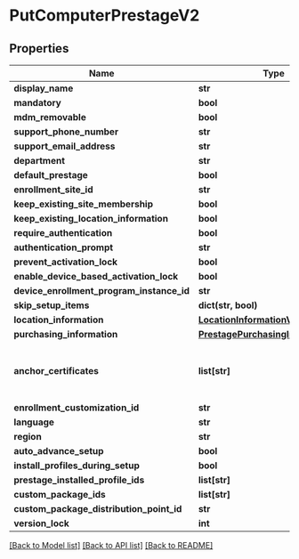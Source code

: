# PutComputerPrestageV2

## Properties
Name | Type | Description | Notes
------------ | ------------- | ------------- | -------------
**display_name** | **str** |  | 
**mandatory** | **bool** |  | 
**mdm_removable** | **bool** |  | 
**support_phone_number** | **str** |  | 
**support_email_address** | **str** |  | 
**department** | **str** |  | 
**default_prestage** | **bool** |  | 
**enrollment_site_id** | **str** |  | 
**keep_existing_site_membership** | **bool** |  | 
**keep_existing_location_information** | **bool** |  | 
**require_authentication** | **bool** |  | 
**authentication_prompt** | **str** |  | 
**prevent_activation_lock** | **bool** |  | 
**enable_device_based_activation_lock** | **bool** |  | 
**device_enrollment_program_instance_id** | **str** |  | 
**skip_setup_items** | **dict(str, bool)** |  | [optional] 
**location_information** | [**LocationInformationV2**](LocationInformationV2.md) |  | 
**purchasing_information** | [**PrestagePurchasingInformationV2**](PrestagePurchasingInformationV2.md) |  | 
**anchor_certificates** | **list[str]** | The Base64 encoded PEM Certificate | [optional] 
**enrollment_customization_id** | **str** |  | [optional] 
**language** | **str** |  | [optional] 
**region** | **str** |  | [optional] 
**auto_advance_setup** | **bool** |  | 
**install_profiles_during_setup** | **bool** |  | 
**prestage_installed_profile_ids** | **list[str]** |  | 
**custom_package_ids** | **list[str]** |  | 
**custom_package_distribution_point_id** | **str** |  | 
**version_lock** | **int** |  | [optional] 

[[Back to Model list]](../README.md#documentation-for-models) [[Back to API list]](../README.md#documentation-for-api-endpoints) [[Back to README]](../README.md)


